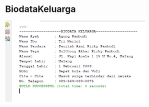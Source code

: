 # BiodataKeluarga
![alt text](https://github.com/Sulthony18/BiodataKeluarga/blob/master/BiodataKeluarga.PNG)
